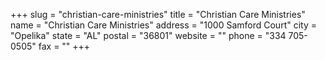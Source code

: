 +++
slug = "christian-care-ministries"
title = "Christian Care Ministries"
name = "Christian Care Ministries"
address = "1000 Samford Court"
city = "Opelika"
state = "AL"
postal = "36801"
website = ""
phone = "334 705-0505"
fax = ""
+++
